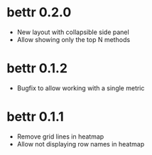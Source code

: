 # bettr 0.2.0

* New layout with collapsible side panel
* Allow showing only the top N methods

# bettr 0.1.2

* Bugfix to allow working with a single metric

# bettr 0.1.1

* Remove grid lines in heatmap
* Allow not displaying row names in heatmap
